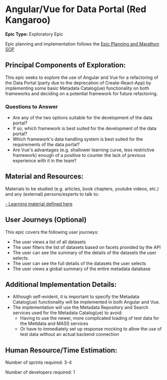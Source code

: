 # Angular/Vue for Data Portal (Red Kangaroo)
**Epic Type:** Exploratory Epic

Epic planning and implementation follows the
[Epic Planning and Marathon SOP](https://docs.ghga-dev.de/main/sops/sop001_epic_planning.html)

## Principal Components of Exploration:

This epic seeks to explore the use of Angular and Vue for a refactoring of the Data Portal (party due to the deprecation of Create-React-App) by implementing some basic Metadata Catalog(ue) functionality on both frameworks and deciding on a potential framework for future refactoring.

### Questions to Answer
- Are any of the two options suitable for the development of the data portal?
- If so, which framework is best suited for the development of the data portal?
- Which framework's data handling system is best suited for the requirements of the data portal?
- Are Vue's advantages (e.g. shallower learning curve, less restrictive framework) enough of a positive to counter the lack of previous experience with it in the team?

## Material and Resources:

Materials to be studied (e.g. articles, book chapters, youtube videos, etc.) and any (external) persons/experts to talk to:

[- Learning material defined here](https://wiki.verbis.dkfz.de/pages/viewpage.action?pageId=266600453)

## User Journeys (Optional)

This epic covers the following user journeys:

- The user views a list of all datasets
- The user filters the list of datasets based on facets provided by the API
- The user can see the summary of the details of the datasets the user selects.
- The user can see the full details of the datasets the user selects
- The user views a global summary of the entire metadata database

## Additional Implementation Details:

- Although self-evident, it is important to specify the Metadata Catalog(ue) functionality will be implemented in both Angular and Vue.
- The implementation will use the Metadata Repository and Search services used for the Metadata Catalog(ue) to avoid:
  - Having to use the newer, more complicated loading of test data for the Metldata and MASS services
  - Or have to immediately set up response mocking to allow the use of test data without an actual backend connection

## Human Resource/Time Estimation:

Number of sprints required: 3-4

Number of developers required: 1
